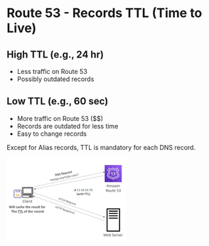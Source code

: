 # Route 53 - Records TTL (Time to Live)

## High TTL (e.g., 24 hr)
- Less traffic on Route 53
- Possibly outdated records

## Low TTL (e.g., 60 sec)
- More traffic on Route 53 ($$)
- Records are outdated for less time
- Easy to change records

Except for Alias records, TTL is mandatory for each DNS record.

![TTL](../resources/images/route53-ttl.png)